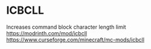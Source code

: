 # ICBCLL
Increases command block character length limit
https://modrinth.com/mod/icbcll
https://www.curseforge.com/minecraft/mc-mods/icbcll
